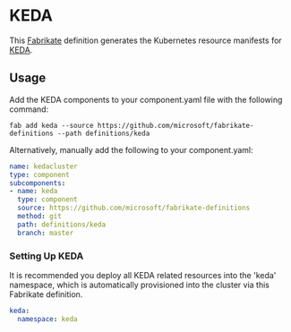 # KEDA

This [Fabrikate](https://github.com/microsoft/fabrikate) definition generates the Kubernetes resource manifests for [KEDA](https://keda.sh/#).

## Usage

Add the KEDA components to your component.yaml file with the following command:

```
fab add keda --source https://github.com/microsoft/fabrikate-definitions --path definitions/keda
```

Alternatively, manually add the following to your component.yaml:

```yaml
name: kedacluster
type: component
subcomponents:
- name: keda
  type: component
  source: https://github.com/microsoft/fabrikate-definitions
  method: git
  path: definitions/keda
  branch: master

```

### Setting Up KEDA

It is recommended you deploy all KEDA related resources into the 'keda' namespace, which is automatically provisioned into the cluster via this Fabrikate definition.

```yaml
keda:
  namespace: keda
```
